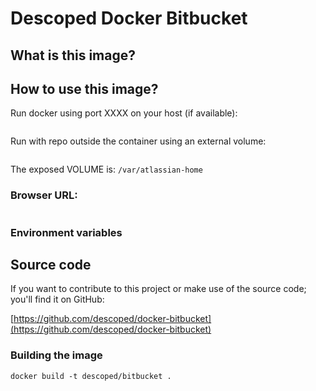 # Descoped Docker Bitbucket

## What is this image?


## How to use this image?

Run docker using port XXXX on your host (if available):

```
```

Run with repo outside the container using an external volume:

```
```

The exposed VOLUME is: `/var/atlassian-home`

### Browser URL:

```
```

### Environment variables



## Source code

If you want to contribute to this project or make use of the source code; you'll find it on GitHub:

[https://github.com/descoped/docker-bitbucket](https://github.com/descoped/docker-bitbucket)

### Building the image

```
docker build -t descoped/bitbucket .
```
